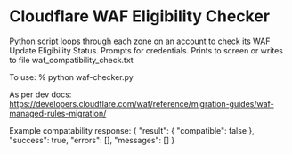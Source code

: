 # Cloudflare WAF Eligibility Checker

Python script loops through each zone on an account to check its WAF Update Eligibility Status.
Prompts for credentials.
Prints to screen or writes to file waf_compatibility_check.txt

To use: % python waf-checker.py 

As per dev docs: https://developers.cloudflare.com/waf/reference/migration-guides/waf-managed-rules-migration/

Example compatability response:
{
	"result": {
		"compatible": false
	},
	"success": true,
	"errors": [],
	"messages": []
}
